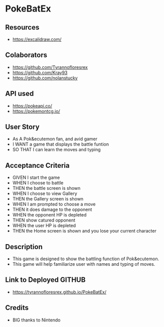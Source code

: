# PokeBatEx

## Resources
* https://excalidraw.com/

## Colaborators
* https://github.com/Tyrannofloresrex
* https://github.com/Kray93
* https://github.com/nolanstucky

## API used
* https://pokeapi.co/
* https://pokemontcg.io/

## User Story
* As A Pok&ecutemon fan, and avid gamer
* I WANT a game that displays the battle funtion
* SO THAT I can learn the moves and typing

## Acceptance Criteria
* GIVEN I start the game
* WHEN I choose to battle
* THEN the battle screen is shown
* WHEN I choose to view Gallery
* THEN the Gallery screen is shown
* WHEN I am prompted to choose a move
* THEN it does damage to the opponent
* WHEN the opponent HP is depleted
* THEN show catured opponent
* WHEN the user HP is depleted
* THEN the Home screen is shown and you lose your current character

## Description
* This game is designed to show the battling function of Pok&ecutemon. 
* This game will help familiarize user with names and typing of moves.

## Link to Deployed GITHUB
* https://tyrannofloresrex.github.io/PokeBatEx/

## Credits
* BIG thanks to Nintendo